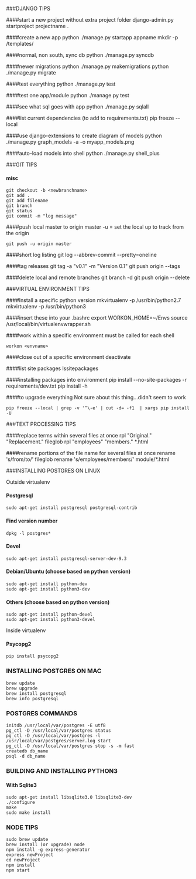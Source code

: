###DJANGO TIPS

####start a new project without extra project folder
    django-admin.py startproject projectname .

####create a new app
    python ./manage.py startapp appname
    mkdir -p <appname>/templates/<appname>

####normal, non south, sync db
    python ./manage.py syncdb

####newer migrations
    python ./manage.py makemigrations <appname>
    python ./manage.py migrate

####test everything
    python ./manage.py test

####test one app/module
    python ./manage.py test <appname>

####see what sql goes with app
    python ./manage.py sqlall <appname>

####list current dependencies (to add to requirements.txt)
    pip freeze --local

####use django-extensions to create diagram of models
    python ./manage.py graph_models -a -o myapp_models.png

####auto-load models into shell
    python ./manage.py shell_plus

###GIT TIPS

#### misc
    git checkout -b <newbranchname>
    git add .
    git add filename
    git branch
    git status
    git commit -m "log message"

####push local master to origin master
-u = set the local up to track from the origin

    git push -u origin master

####short log listing
    git log --abbrev-commit --pretty=oneline

####tag releases
    git tag -a "v0.1" -m "Version 0.1"
    git push origin --tags

####delete local and remote branches
    git branch -d <localbranch>
    git push origin --delete <remotebranch>

###VIRTUAL ENVIRONMENT TIPS

####Install a specific python version
    mkvirtualenv -p /usr/bin/python2.7 <newenvironmentname>
    mkvirtualenv -p /usr/bin/python3 <python3environment>

####insert these into your .bashrc
    export WORKON_HOME=~/Envs
    source /usr/local/bin/virtualenvwrapper.sh

####work within a specific environment
must be called for each shell

    workon <envname>

####close out of a specific environment
    deactivate

####list site packages
    lssitepackages

####installing packages into environment
    pip install --no-site-packages -r requirements/dev.txt
    pip install -h

####to upgrade everything
Not sure about this thing...didn't seem to work

    pip freeze --local | grep -v '^\-e' | cut -d= -f1  | xargs pip install -U

###TEXT PROCESSING TIPS

####replace terms within several files at once
    rpl "Original." "Replacement." fileglob
    rpl "employees" "members." *.html

####rename portions of the file name for several files at once
    rename 's/from/to/' fileglob
    rename 's/employees/members/' module/*.html

###INSTALLING POSTGRES ON LINUX

Outside virtualenv

#### Postgresql
    sudo apt-get install postgresql postgresql-contrib
#### Find version number
    dpkg -l postgres*
#### Devel
    sudo apt-get install postgresql-server-dev-9.3
#### Debian/Ubuntu (choose based on python version)
    sudo apt-get install python-dev
    sudo apt-get install python3-dev
#### Others (choose based on python version)
    sudo apt-get install python-devel
    sudo apt-get install python3-devel

Inside virtualenv

#### Psycopg2
    pip install psycopg2

### INSTALLING POSTGRES ON MAC

    brew update
    brew upgrade
    brew install postgresql
    brew info postgresql

### POSTGRES COMMANDS
    initdb /usr/local/var/postgres -E utf8
    pg_ctl -D /usr/local/var/postgres status
    pg_ctl -D /usr/local/var/postgres -l /usr/local/var/postgres/server.log start
    pg_ctl -D /usr/local/var/postgres stop -s -m fast
    createdb db_name
    psql -d db_name

### BUILDING AND INSTALLING PYTHON3

#### With Sqlite3
    sudo apt-get install libsqlite3.0 libsqlite3-dev
    ./configure
    make
    sudo make install

### NODE TIPS
    sudo brew update
    brew install (or upgrade) node
    npm install -g express-generator
    express newProject
    cd newProject
    npm install
    npm start
